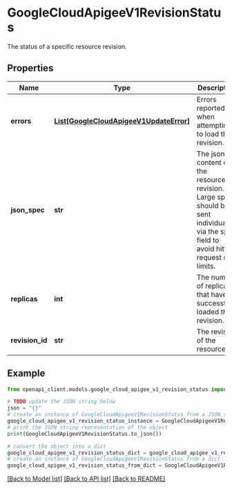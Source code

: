 # GoogleCloudApigeeV1RevisionStatus

The status of a specific resource revision.

## Properties

Name | Type | Description | Notes
------------ | ------------- | ------------- | -------------
**errors** | [**List[GoogleCloudApigeeV1UpdateError]**](GoogleCloudApigeeV1UpdateError.md) | Errors reported when attempting to load this revision. | [optional] 
**json_spec** | **str** | The json content of the resource revision. Large specs should be sent individually via the spec field to avoid hitting request size limits. | [optional] 
**replicas** | **int** | The number of replicas that have successfully loaded this revision. | [optional] 
**revision_id** | **str** | The revision of the resource. | [optional] 

## Example

```python
from openapi_client.models.google_cloud_apigee_v1_revision_status import GoogleCloudApigeeV1RevisionStatus

# TODO update the JSON string below
json = "{}"
# create an instance of GoogleCloudApigeeV1RevisionStatus from a JSON string
google_cloud_apigee_v1_revision_status_instance = GoogleCloudApigeeV1RevisionStatus.from_json(json)
# print the JSON string representation of the object
print(GoogleCloudApigeeV1RevisionStatus.to_json())

# convert the object into a dict
google_cloud_apigee_v1_revision_status_dict = google_cloud_apigee_v1_revision_status_instance.to_dict()
# create an instance of GoogleCloudApigeeV1RevisionStatus from a dict
google_cloud_apigee_v1_revision_status_from_dict = GoogleCloudApigeeV1RevisionStatus.from_dict(google_cloud_apigee_v1_revision_status_dict)
```
[[Back to Model list]](../README.md#documentation-for-models) [[Back to API list]](../README.md#documentation-for-api-endpoints) [[Back to README]](../README.md)



